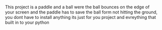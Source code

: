   This project is a paddle and a ball were the ball bounces on the edge of your screen and the paddle has to save the ball form not hitting the ground, you
  dont have to install anything its just for you project and evreything that built in to your python
